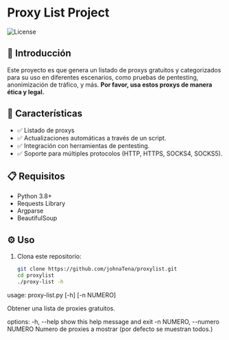 # Proxy List Project

![License](https://img.shields.io/badge/license-MIT-blue.svg)

## 📖 Introducción

Este proyecto es que genera un listado de proxys gratuitos y categorizados para su uso en diferentes escenarios, como pruebas de pentesting, anonimización de tráfico, y más. **Por favor, usa estos proxys de manera ética y legal.**

## 🚀 Características

- ✅ Listado de proxys 
- ✅ Actualizaciones automáticas a través de un script.
- ✅ Integración con herramientas de pentesting.
- ✅ Soporte para múltiples protocolos (HTTP, HTTPS, SOCKS4, SOCKS5).

## 📋 Requisitos

- Python 3.8+
- Requests Library
- Argparse
- BeautifulSoup

## ⚙️ Uso

1. Clona este repositorio:
   ```bash
   git clone https://github.com/johnaTena/proxylist.git
   cd proxylist
   ./proxy-list -h

  usage: proxy-list.py [-h] [-n NUMERO]

  Obtener una lista de proxies gratuitos.

  options:
    -h, --help            show this help message and exit
    -n NUMERO, --numero NUMERO
                        Numero de proxies a mostrar (por defecto se muestran todos.)
